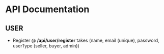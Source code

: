 # API Documentation

## USER

-   Register @ **/api/user/register** takes (name, email (unique), password, userType (seller, buyer, admin))
